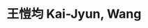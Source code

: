 ---
chinese_name: 王愷均
english_name: Kai-Jyun, Wang
title: 王愷均 Kai-Jyun, Wang
id: kaijyunwang
collection: members
position: Part-time Research Assistant
type: part-time research assistant
department: 經濟學系學士班一年級
image_path: https://source.unsplash.com/collection/139386/600x600?a=.png
photo: pt_ra/kaijyunwang.jpg
blurb: 123
---